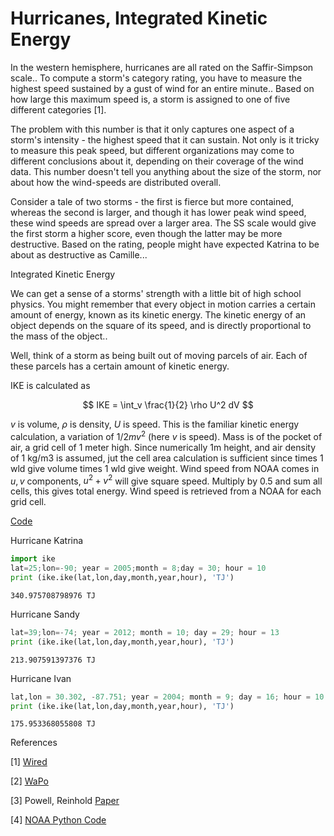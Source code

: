 # Hurricanes, Integrated Kinetic Energy

In the western hemisphere, hurricanes are all rated on the
Saffir-Simpson scale..  To compute a storm's category rating, you have
to measure the highest speed sustained by a gust of wind for an entire
minute.. Based on how large this maximum speed is, a storm is assigned
to one of five different categories [1].

The problem with this number is that it only captures one aspect of a
storm's intensity - the highest speed that it can sustain. Not only is
it tricky to measure this peak speed, but different organizations may
come to different conclusions about it, depending on their coverage of
the wind data. This number doesn't tell you anything about the size of
the storm, nor about how the wind-speeds are distributed overall.

Consider a tale of two storms - the first is fierce but more
contained, whereas the second is larger, and though it has lower peak
wind speed, these wind speeds are spread over a larger area. The SS
scale would give the first storm a higher score, even though the
latter may be more destructive. Based on the rating, people might have
expected Katrina to be about as destructive as Camille...

Integrated Kinetic Energy

We can get a sense of a storms' strength with a little bit of high
school physics. You might remember that every object in motion carries
a certain amount of energy, known as its kinetic energy. The kinetic
energy of an object depends on the square of its speed, and is
directly proportional to the mass of the object..

Well, think of a storm as being built out of moving parcels of
air. Each of these parcels has a certain amount of kinetic energy.

IKE is calculated as

$$
IKE = \int_v \frac{1}{2} \rho U^2 dV
$$

$v$ is volume, $\rho$ is density, $U$ is speed. This is the familiar
kinetic energy calculation, a variation of $1/2 m v^2$ (here $v$ is
speed). Mass is of the pocket of air, a grid cell of 1 meter
high. Since numerically 1m height, and air density of 1 kg/m3 is
assumed, jut the cell area calculation is sufficient since times 1 wld
give volume times 1 wld give weight. Wind speed from NOAA comes in
$u,v$ components, $u^2+v^2$ will give square speed. Multiply by 0.5
and sum all cells, this gives total energy. Wind speed is retrieved
from a NOAA for each grid cell.

[Code](ike.py)

Hurricane Katrina

```python
import ike
lat=25;lon=-90; year = 2005;month = 8;day = 30; hour = 10
print (ike.ike(lat,lon,day,month,year,hour), 'TJ')
```

```text
340.975708798976 TJ
```

Hurricane Sandy

```python
lat=39;lon=-74; year = 2012; month = 10; day = 29; hour = 13
print (ike.ike(lat,lon,day,month,year,hour), 'TJ')
```

```text
213.907591397376 TJ
```

Hurricane Ivan

```python
lat,lon = 30.302, -87.751; year = 2004; month = 9; day = 16; hour = 10
print (ike.ike(lat,lon,day,month,year,hour), 'TJ')
```

```text
175.953368055808 TJ
```

References

[1] [Wired](https://www.wired.com/2012/11/what-is-the-true-measure-of-a-storm/)

[2] [WaPo](https://www.washingtonpost.com/nation/2021/08/31/how-ida-katrina-compare-wind-fingerprints)

[3] Powell, Reinhold [Paper](https://www.researchgate.net/publication/252765649_Tropical_Cyclone_Destructive_Potential_by_Integrated_Kinetic_Energy)

[4] [NOAA Python Code](https://unidata.github.io/python-training/workshop/MetPy_Case_Study/metpy-case-study/)
